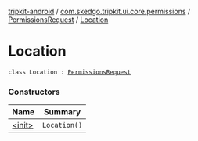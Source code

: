 [tripkit-android](../../../index.md) / [com.skedgo.tripkit.ui.core.permissions](../../index.md) / [PermissionsRequest](../index.md) / [Location](./index.md)

# Location

`class Location : `[`PermissionsRequest`](../index.md)

### Constructors

| Name | Summary |
|---|---|
| [&lt;init&gt;](-init-.md) | `Location()` |

